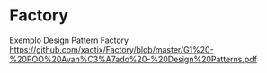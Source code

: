 # Factory
Exemplo Design Pattern Factory
https://github.com/xaotix/Factory/blob/master/G1%20-%20POO%20Avan%C3%A7ado%20-%20Design%20Patterns.pdf
